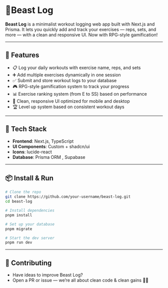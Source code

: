 # 💪Beast Log

**Beast Log** is a minimalist workout logging web app built with Next.js and Prisma. It lets you quickly add and track your exercises — reps, sets, and more — with a clean and responsive UI. Now with RPG-style gamification!

---

## 🚀 Features

- 📋 Log your daily workouts with exercise name, reps, and sets
- ➕ Add multiple exercises dynamically in one session
- ✅ Submit and store workout logs to your database
- 🎮 RPG-style gamification system to track your progress
- 📊 Exercise ranking system (from E to SS) based on performance
- 📱 Clean, responsive UI optimized for mobile and desktop
- 🏆 Level up system based on consistent workout days

---

## 🧱 Tech Stack

- **Frontend**: Next.js, TypeScript
- **UI Components**: Custom + shadcn/ui
- **Icons**: lucide-react
- **Database**: Prisma ORM , Supabase

---

## 📦 Install & Run

```bash
# Clone the repo
git clone https://github.com/your-username/beast-log.git
cd beast-log

# Install dependencies
pnpm install

# Set up your database
pnpm migrate

# Start the dev server
pnpm run dev
```

---

## 🤝 Contributing

- Have ideas to improve Beast Log?
- Open a PR or issue — we’re all about clean code & clean gains 🧼💪
